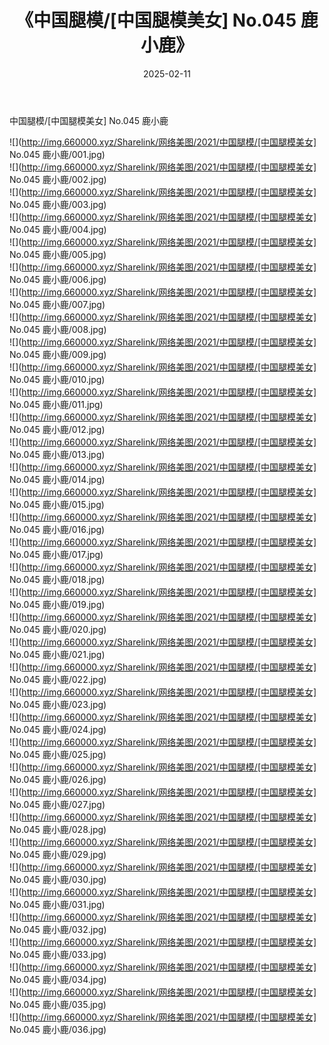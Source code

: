 ﻿---
layout: post
title:  《中国腿模/[中国腿模美女] No.045 鹿小鹿》
date:   2025-02-11
img: http://img.660000.xyz/Sharelink/网络美图/2021/中国腿模/[中国腿模美女] No.045 鹿小鹿/000.jpg
categories: [美女, 清纯, 唯美]
---

中国腿模/[中国腿模美女] No.045 鹿小鹿

 ![](http://img.660000.xyz/Sharelink/网络美图/2021/中国腿模/[中国腿模美女] No.045 鹿小鹿/001.jpg) <br>![](http://img.660000.xyz/Sharelink/网络美图/2021/中国腿模/[中国腿模美女] No.045 鹿小鹿/002.jpg) <br>![](http://img.660000.xyz/Sharelink/网络美图/2021/中国腿模/[中国腿模美女] No.045 鹿小鹿/003.jpg) <br>![](http://img.660000.xyz/Sharelink/网络美图/2021/中国腿模/[中国腿模美女] No.045 鹿小鹿/004.jpg) <br>![](http://img.660000.xyz/Sharelink/网络美图/2021/中国腿模/[中国腿模美女] No.045 鹿小鹿/005.jpg) <br>![](http://img.660000.xyz/Sharelink/网络美图/2021/中国腿模/[中国腿模美女] No.045 鹿小鹿/006.jpg) <br>![](http://img.660000.xyz/Sharelink/网络美图/2021/中国腿模/[中国腿模美女] No.045 鹿小鹿/007.jpg) <br>![](http://img.660000.xyz/Sharelink/网络美图/2021/中国腿模/[中国腿模美女] No.045 鹿小鹿/008.jpg) <br>![](http://img.660000.xyz/Sharelink/网络美图/2021/中国腿模/[中国腿模美女] No.045 鹿小鹿/009.jpg) <br>![](http://img.660000.xyz/Sharelink/网络美图/2021/中国腿模/[中国腿模美女] No.045 鹿小鹿/010.jpg) <br>![](http://img.660000.xyz/Sharelink/网络美图/2021/中国腿模/[中国腿模美女] No.045 鹿小鹿/011.jpg) <br>![](http://img.660000.xyz/Sharelink/网络美图/2021/中国腿模/[中国腿模美女] No.045 鹿小鹿/012.jpg) <br>![](http://img.660000.xyz/Sharelink/网络美图/2021/中国腿模/[中国腿模美女] No.045 鹿小鹿/013.jpg) <br>![](http://img.660000.xyz/Sharelink/网络美图/2021/中国腿模/[中国腿模美女] No.045 鹿小鹿/014.jpg) <br>![](http://img.660000.xyz/Sharelink/网络美图/2021/中国腿模/[中国腿模美女] No.045 鹿小鹿/015.jpg) <br>![](http://img.660000.xyz/Sharelink/网络美图/2021/中国腿模/[中国腿模美女] No.045 鹿小鹿/016.jpg) <br>![](http://img.660000.xyz/Sharelink/网络美图/2021/中国腿模/[中国腿模美女] No.045 鹿小鹿/017.jpg) <br>![](http://img.660000.xyz/Sharelink/网络美图/2021/中国腿模/[中国腿模美女] No.045 鹿小鹿/018.jpg) <br>![](http://img.660000.xyz/Sharelink/网络美图/2021/中国腿模/[中国腿模美女] No.045 鹿小鹿/019.jpg) <br>![](http://img.660000.xyz/Sharelink/网络美图/2021/中国腿模/[中国腿模美女] No.045 鹿小鹿/020.jpg) <br>![](http://img.660000.xyz/Sharelink/网络美图/2021/中国腿模/[中国腿模美女] No.045 鹿小鹿/021.jpg) <br>![](http://img.660000.xyz/Sharelink/网络美图/2021/中国腿模/[中国腿模美女] No.045 鹿小鹿/022.jpg) <br>![](http://img.660000.xyz/Sharelink/网络美图/2021/中国腿模/[中国腿模美女] No.045 鹿小鹿/023.jpg) <br>![](http://img.660000.xyz/Sharelink/网络美图/2021/中国腿模/[中国腿模美女] No.045 鹿小鹿/024.jpg) <br>![](http://img.660000.xyz/Sharelink/网络美图/2021/中国腿模/[中国腿模美女] No.045 鹿小鹿/025.jpg) <br>![](http://img.660000.xyz/Sharelink/网络美图/2021/中国腿模/[中国腿模美女] No.045 鹿小鹿/026.jpg) <br>![](http://img.660000.xyz/Sharelink/网络美图/2021/中国腿模/[中国腿模美女] No.045 鹿小鹿/027.jpg) <br>![](http://img.660000.xyz/Sharelink/网络美图/2021/中国腿模/[中国腿模美女] No.045 鹿小鹿/028.jpg) <br>![](http://img.660000.xyz/Sharelink/网络美图/2021/中国腿模/[中国腿模美女] No.045 鹿小鹿/029.jpg) <br>![](http://img.660000.xyz/Sharelink/网络美图/2021/中国腿模/[中国腿模美女] No.045 鹿小鹿/030.jpg) <br>![](http://img.660000.xyz/Sharelink/网络美图/2021/中国腿模/[中国腿模美女] No.045 鹿小鹿/031.jpg) <br>![](http://img.660000.xyz/Sharelink/网络美图/2021/中国腿模/[中国腿模美女] No.045 鹿小鹿/032.jpg) <br>![](http://img.660000.xyz/Sharelink/网络美图/2021/中国腿模/[中国腿模美女] No.045 鹿小鹿/033.jpg) <br>![](http://img.660000.xyz/Sharelink/网络美图/2021/中国腿模/[中国腿模美女] No.045 鹿小鹿/034.jpg) <br>![](http://img.660000.xyz/Sharelink/网络美图/2021/中国腿模/[中国腿模美女] No.045 鹿小鹿/035.jpg) <br>![](http://img.660000.xyz/Sharelink/网络美图/2021/中国腿模/[中国腿模美女] No.045 鹿小鹿/036.jpg) <br>